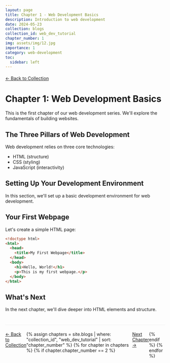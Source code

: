```yaml
---
layout: page
title: Chapter 1 - Web Development Basics
description: Introduction to web development
date: 2024-05-23
collection: blogs
collection_id: web_dev_tutorial
chapter_number: 1
img: assets/img/12.jpg
importance: 1
category: web-development
toc:
  sidebar: left
---
```


<div class="chapter-navigation">
  <a href="/blogs/web-dev-tutorial/" class="btn btn-sm">← Back to Collection</a>
</div>

# Chapter 1: Web Development Basics

This is the first chapter of our web development series. We'll explore the fundamentals of building websites.

## The Three Pillars of Web Development

Web development relies on three core technologies:

- HTML (structure)
- CSS (styling)
- JavaScript (interactivity)

## Setting Up Your Development Environment

In this section, we'll set up a basic development environment for web development.

## Your First Webpage

Let's create a simple HTML page:

```html
<!doctype html>
<html>
  <head>
    <title>My First Webpage</title>
  </head>
  <body>
    <h1>Hello, World!</h1>
    <p>This is my first webpage.</p>
  </body>
</html>
```

## What's Next

In the next chapter, we'll dive deeper into HTML elements and structure.

<div class="chapter-navigation bottom">
  <a href="/blogs/web-dev-tutorial/" class="btn btn-sm">← Back to Collection</a>
  {% assign chapters = site.blogs | where: "collection_id", "web_dev_tutorial" | sort: "chapter_number" %}
  {% for chapter in chapters %}
    {% if chapter.chapter_number == 2 %}
      <a href="{{ chapter.url | relative_url }}" class="btn btn-sm">Next Chapter →</a>
    {% endif %}
  {% endfor %}
</div>

<style>
.chapter-navigation {
  margin: 20px 0;
  display: flex;
  justify-content: space-between;
}

.chapter-navigation.bottom {
  border-top: 1px solid #eee;
  padding-top: 20px;
  margin-top: 40px;
}
</style>
